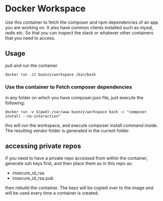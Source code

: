 # Docker Workspace

Use this container to fetch the composer and npm dependencies of an app you are working on. It also have common clients installed such as mysql, redis etc. So that you can inspect the stack or whatever other containers that you need to access.

## Usage

pull and run the container
```
docker run -it buonzz/workspace /bin/bash
```

### Use the container to Fetch composer dependencies

in any folder on which you have composer.json file, just execute the following:

```
docker run -v $(pwd):/var/www buonzz/workspace bash -c "composer install --no-interaction"
```

this will run the workspace, and execute composer install command inside. The resulting vendor folder is generated in the current folder.


## accessing private repos

if you need to have a private repo accessed from within the container, generate ssh keys first, and then place them as in this repo as:

* insecure_id_rsa
* insecure_id_rsa.pub

then rebuild the container. The keys will be copied over to the image and will be used every time a container is created.
